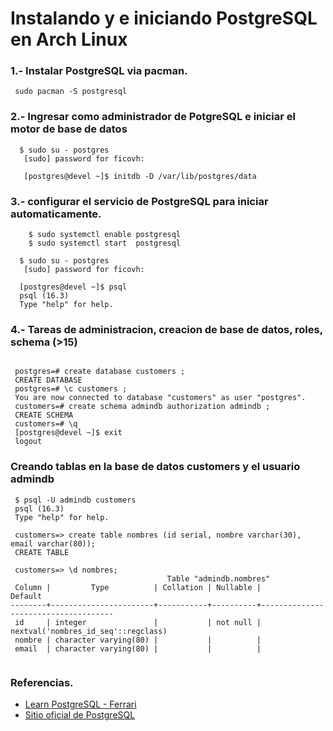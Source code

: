 # Instalando y e iniciando PostgreSQL en Arch Linux

### 1.- Instalar PostgreSQL via pacman.

```
 sudo pacman -S postgresql 

```

### 2.- Ingresar como administrador de PotgreSQL e iniciar el motor de base de datos

```
  $ sudo su - postgres
   [sudo] password for ficovh:

   [postgres@devel ~]$ initdb -D /var/lib/postgres/data
```
### 3.- configurar el servicio de PostgreSQL para iniciar automaticamente.

```
	$ sudo systemctl enable postgresql
	$ sudo systemctl start  postgresql
```

```
  $ sudo su - postgres
   [sudo] password for ficovh:

  [postgres@devel ~]$ psql
  psql (16.3)
  Type "help" for help.
```

### 4.- Tareas de administracion, creacion de base de datos, roles, schema (>15)
```

 postgres=# create database customers ;
 CREATE DATABASE
 postgres=# \c customers ;
 You are now connected to database "customers" as user "postgres".
 customers=# create schema admindb authorization admindb ;
 CREATE SCHEMA
 customers=# \q
 [postgres@devel ~]$ exit
 logout
```

### Creando tablas en la base de datos customers y el usuario admindb

```
 $ psql -U admindb customers
 psql (16.3)
 Type "help" for help.

 customers=> create table nombres (id serial, nombre varchar(30), email varchar(80));
 CREATE TABLE

 customers=> \d nombres;
                                   Table "admindb.nombres"
 Column |         Type          | Collation | Nullable |               Default
--------+-----------------------+-----------+----------+-------------------------------------
 id     | integer               |           | not null | nextval('nombres_id_seq'::regclass)
 nombre | character varying(80) |           |          |
 email  | character varying(80) |           |          |
  
```

### Referencias.

* [Learn PostgreSQL - Ferrari](https://www.packtpub.com/en-us/product/learn-postgresql-9781838985288)
* [Sitio oficial de PostgreSQL](https://www.postgresql.org)

